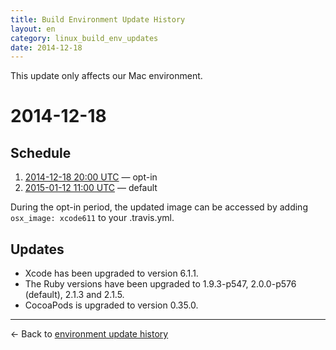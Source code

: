```yaml
---
title: Build Environment Update History
layout: en
category: linux_build_env_updates
date: 2014-12-18
---
```


This update only affects our Mac environment.

# 2014-12-18

## Schedule

1. [2014-12-18 20:00 UTC](http://everytimezone.com/#2014-12-16,480,cn3) — opt-in
2. [2015-01-12 11:00 UTC](http://everytimezone.com/#2015-1-12,-60,cn3) — default

During the opt-in period, the updated image can be accessed by adding
`osx_image: xcode611` to your .travis.yml.

## Updates

- Xcode has been upgraded to version 6.1.1.
- The Ruby versions have been upgraded to 1.9.3-p547, 2.0.0-p576 (default),
  2.1.3 and 2.1.5.
- CocoaPods is upgraded to version 0.35.0.

***

← Back to [environment update history](..)
